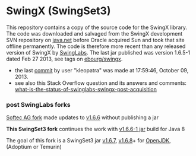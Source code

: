 # SwingX (SwingSet3)

This repository contains a copy of the source code for the SwingX library. The code was downloaded and salvaged
from the SwingX development SVN repository on [java.net](https://en.wikipedia.org/wiki/Java.net)
before Oracle acquired Sun and took that site offline permanently. The code is therefore more recent
than any released version of SwingX by [SwingLabs](https://en.wikipedia.org/wiki/SwingLabs). The last jar published was version 1.6.5-1 dated Feb 27 2013, see tags on [ebourg/swingx](https://github.com/ebourg/swingx).

- the last [commit](https://github.com/homebeaver/SwingSet3/commit/820656cece5d727e85c32f335a3363bc852d07d8) by user "kleopatra" was made at 17:59:46, October 09, 2013.
- see also this Stack Overflow question and its answers and comments: [what-is-the-status-of-swinglabs-swingx-post-acquisition](https://stackoverflow.com/questions/6818528/what-is-the-status-of-swinglabs-swingx-post-acquisition)

### post SwingLabs forks

[Softec AG fork](https://github.com/Softec-Open-Source-Division/swingx) made updates to [v1.6.6](https://github.com/Softec-Open-Source-Division/swingx/releases/tag/v1.6.6) without publishing a jar

**This SwingSet3 fork** continues the work with [v1.6.6-1 jar](https://github.com/homebeaver/SwingSet3/releases/tag/v1.6.6-1) build for Java 8

The goal of this fork is a SwingSet3 jar [v1.6.7](https://github.com/homebeaver/SwingSet3/releases/tag/v1.6.7), [v1.6.8](https://github.com/homebeaver/SwingSet3/releases/tag/v1.6.8)+ for [OpenJDK](https://en.wikipedia.org/wiki/OpenJDK), (Adoptium or Temurin)

